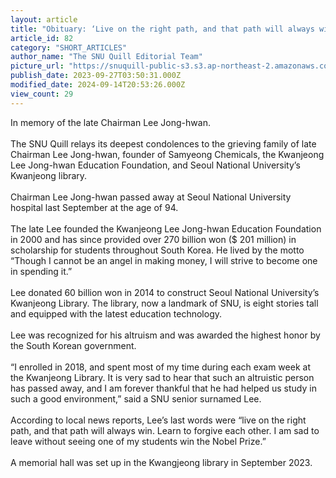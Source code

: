 ```yaml
---
layout: article
title: "Obituary: ‘Live on the right path, and that path will always win’"
article_id: 82
category: "SHORT_ARTICLES"
author_name: "The SNU Quill Editorial Team"
picture_url: "https://snuquill-public-s3.s3.ap-northeast-2.amazonaws.com/photo/article/db33538d-2fe4-4593-a39f-8e431e7fd68f.jpg"
publish_date: 2023-09-27T03:50:31.000Z
modified_date: 2024-09-14T20:53:26.000Z
view_count: 29
---
```


In memory of the late Chairman Lee Jong-hwan.<br><br>The SNU Quill relays its deepest condolences to the grieving family of late Chairman Lee Jong-hwan, founder of Samyeong Chemicals, the Kwanjeong Lee Jong-hwan Education Foundation, and Seoul National University’s Kwanjeong library. <br><br>Chairman Lee Jong-hwan passed away at Seoul National University hospital last September at the age of 94. <br><br>The late Lee founded the Kwanjeong Lee Jong-hwan Education Foundation in 2000 and has since provided over 270 billion won ($ 201 million) in scholarship for students throughout South Korea. He lived by the motto “Though I cannot be an angel in making money, I will strive to become one in spending it.”<br><br>Lee donated 60 billion won in 2014 to construct Seoul National University’s Kwanjeong Library. The library, now a landmark of SNU, is eight stories tall and equipped with the latest education technology. <br><br>Lee was recognized for his altruism and was awarded the highest honor by the South Korean government. <br><br>“I enrolled in 2018, and spent most of my time during each exam week at the Kwanjeong Library. It is very sad to hear that such an altruistic person has passed away, and I am forever thankful that he had helped us study in such a good environment,” said a SNU senior surnamed Lee.<br><br>According to local news reports, Lee’s last words were “live on the right path, and that path will always win. Learn to forgive each other. I am sad to leave without seeing one of my students win the Nobel Prize.” <br><br>A memorial hall was set up in the Kwangjeong library in September 2023. <br>
